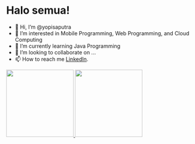 # Halo semua! 

- 👋 Hi, I’m @yopisaputra
- 👀 I’m interested in Mobile Programming, Web Programming, and Cloud Computing
- 🌱 I’m currently learning Java Programming
- 💞️ I’m looking to collaborate on ...
- 📫 How to reach me [LinkedIn](https://www.linkedin.com/in/yopi-sptr/).

<p align="left">
<a href="https://github.com/yopisaputra">
  <img height="180em" src="https://github-readme-stats-eight-theta.vercel.app/api?username=dimasmds&show_icons=true&theme=algolia&include_all_commits=true&count_private=true"/>
  <img height="180em" src="https://github-readme-stats-eight-theta.vercel.app/api/top-langs/?username=dimasmds&layout=compact&langs_count=8&theme=algolia"/>
</a>
</p>

<!---
yopisaputra/yopisaputra is a ✨ special ✨ repository because its `README.md` (this file) appears on your GitHub profile.
You can click the Preview link to take a look at your changes.
--->

